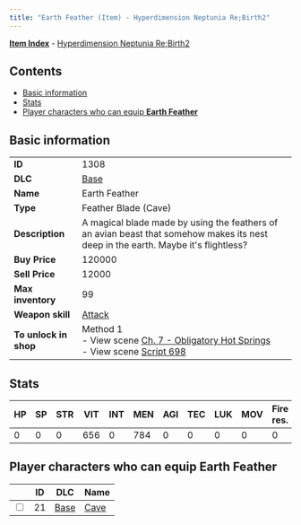 ```yaml
---
title: "Earth Feather (Item) - Hyperdimension Neptunia Re;Birth2"
---
```


[**Item Index**](/neptunia/rb2/item/index.html) - [Hyperdimension Neptunia Re;Birth2](/neptunia/rb2)

## Contents

- [Basic information](#basic-information)
- [Stats](#stats)
- [Player characters who can equip **Earth Feather**](#player-characters-who-can-equip-earth-feather)

## Basic information

|   |   |
| -- | -- |
| **ID** | 1308 |
| **DLC** | [Base](/neptunia/rb2/dlc/0-base.html) |
| **Name** | Earth Feather |
| **Type** | Feather Blade (Cave) |
| **Description** | A magical blade made by using the feathers of an avian beast that somehow makes its nest deep in the earth. Maybe it's flightless? |
| **Buy Price** | 120000 |
| **Sell Price** | 12000 |
| **Max inventory** | 99 |
| **Weapon skill** | [Attack](/neptunia/rb2/skill/0-2501-attack.html) |
| **To unlock in shop** | Method 1<br />- View scene [Ch. 7 - Obligatory Hot Springs](/neptunia/rb2/scene/0-456-ch-7-obligatory-hot-springs.html)<br />- View scene [Script 698](/neptunia/rb2/scene/0-698-script-698.html) |

## Stats

| HP | SP | STR | VIT | INT | MEN | AGI | TEC | LUK | MOV | Fire res. | Ice res. | Wind res. | Lightning res. |
| -- | -- | --- | --- | --- | --- | --- | --- | --- | --- | --------- | -------- | --------- | -------------- |
| 0 | 0 | 0 | 656 | 0 | 784 | 0 | 0 | 0 | 0 | 0 | 0 | 0 | 0 |

## Player characters who can equip **Earth Feather**

|    | ID | DLC | Name |
| -- | -- | --- | ---- |
| <input type="checkbox" id="rb2-player-0-21" class="trackbox" /> | 21 | [Base](/neptunia/rb2/dlc/0-base.html) | [Cave](/neptunia/rb2/player/0-21-cave.html) |